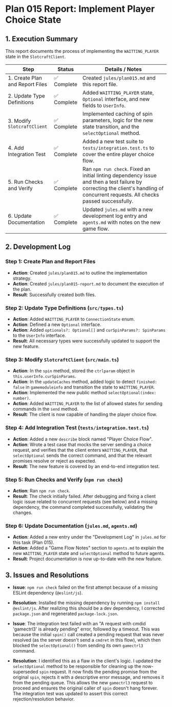 # Plan 015 Report: Implement Player Choice State

## 1. Execution Summary

This report documents the process of implementing the `WAITTING_PLAYER` state in the `SlotcraftClient`.

| Step                            | Status      | Details / Notes                                                                                                                                                                    |
| ------------------------------- | ----------- | ---------------------------------------------------------------------------------------------------------------------------------------------------------------------------------- |
| 1. Create Plan and Report Files | ✅ Complete | Created `jules/plan015.md` and this report file.                                                                                                                                   |
| 2. Update Type Definitions      | ✅ Complete | Added `WAITTING_PLAYER` state, `Optional` interface, and new fields to `UserInfo`.                                                                                                 |
| 3. Modify `SlotcraftClient`     | ✅ Complete | Implemented caching of spin parameters, logic for the new state transition, and the `selectOptional` method.                                                                       |
| 4. Add Integration Test         | ✅ Complete | Added a new test suite to `tests/integration.test.ts` to cover the entire player choice flow.                                                                                      |
| 5. Run Checks and Verify        | ✅ Complete | Ran `npm run check`. Fixed an initial linting dependency issue and then a test failure by correcting the client's handling of concurrent requests. All checks passed successfully. |
| 6. Update Documentation         | ✅ Complete | Updated `jules.md` with a new development log entry and `agents.md` with notes on the new game flow.                                                                               |

## 2. Development Log

### Step 1: Create Plan and Report Files

- **Action**: Created `jules/plan015.md` to outline the implementation strategy.
- **Action**: Created `jules/plan015-report.md` to document the execution of the plan.
- **Result**: Successfully created both files.

### Step 2: Update Type Definitions (`src/types.ts`)

- **Action**: Added `WAITTING_PLAYER` to `ConnectionState` enum.
- **Action**: Defined a new `Optional` interface.
- **Action**: Added `optionals?: Optional[]` and `curSpinParams?: SpinParams` to the `UserInfo` interface.
- **Result**: All necessary types were successfully updated to support the new feature.

### Step 3: Modify `SlotcraftClient` (`src/main.ts`)

- **Action**: In the `spin` method, stored the `ctrlparam` object in `this.userInfo.curSpinParams`.
- **Action**: In the `updateCaches` method, added logic to detect `finished: false` in `gamemoduleinfo` and transition the state to `WAITTING_PLAYER`.
- **Action**: Implemented the new public method `selectOptional(index: number)`.
- **Action**: Added `WAITTING_PLAYER` to the list of allowed states for sending commands in the `send` method.
- **Result**: The client is now capable of handling the player choice flow.

### Step 4: Add Integration Test (`tests/integration.test.ts`)

- **Action**: Added a new `describe` block named "Player Choice Flow".
- **Action**: Wrote a test case that mocks the server sending a choice request, and verifies that the client enters `WAITTING_PLAYER`, that `selectOptional` sends the correct command, and that the relevant promises resolve or reject as expected.
- **Result**: The new feature is covered by an end-to-end integration test.

### Step 5: Run Checks and Verify (`npm run check`)

- **Action**: Ran `npm run check`.
- **Result**: The check initially failed. After debugging and fixing a client logic issue related to concurrent requests (see below) and a missing dependency, the command completed successfully, validating the changes.

### Step 6: Update Documentation (`jules.md`, `agents.md`)

- **Action**: Added a new entry under the "Development Log" in `jules.md` for this task (Plan 015).
- **Action**: Added a "Game Flow Notes" section to `agents.md` to explain the new `WAITTING_PLAYER` state and `selectOptional` method to future agents.
- **Result**: Project documentation is now up-to-date with the new feature.

## 3. Issues and Resolutions

- **Issue**: `npm run check` failed on the first attempt because of a missing ESLint dependency (`@eslint/js`).
- **Resolution**: Installed the missing dependency by running `npm install @eslint/js`. After realizing this should be a dev dependency, I corrected `package.json` and regenerated `package-lock.json`.

- **Issue**: The integration test failed with an "A request with cmdid 'gamectrl3' is already pending" error, followed by a timeout. This was because the initial `spin()` call created a pending request that was never resolved (as the server doesn't send a `cmdret` in this flow), which then blocked the `selectOptional()` from sending its own `gamectrl3` command.
- **Resolution**: I identified this as a flaw in the client's logic. I updated the `selectOptional` method to be responsible for cleaning up the now-superseded `spin` request. It now finds the pending promise from the original `spin`, rejects it with a descriptive error message, and removes it from the pending queue. This allows the new `gamectrl3` request to proceed and ensures the original caller of `spin` doesn't hang forever. The integration test was updated to assert this correct rejection/resolution behavior.
